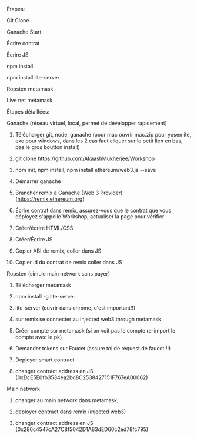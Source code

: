 Étapes:

Git Clone

Ganache Start

Écrire contrat

Écrire JS

npm install

npm install lite-server

Ropsten metamask

Live net metamask


Étapes détaillées:

Ganache (réseau virtuel, local, permet de développer rapidement)

1. Télécharger git, node, ganache (pour mac ouvrir mac.zip pour yosemite, exe pour windows, dans les 2 cas faut cliquer sur le petit lien en bas, pas le gros boutton install)

2. git clone https://github.com/AkaashMukherjee/Workshop

3. npm init, npm install, npm install ethereum/web3.js --save 

4. Démarrer ganache

5. Brancher remix à Ganache (Web 3 Provider) (https://remix.ethereum.org)

6. Écrire contrat dans remix, assurez-vous que le contrat que vous déployez s'appelle Workshop, actualiser la page pour vérifier

7. Créer/écrire HTML/CSS

8. Créer/Écrire JS

9. Copier ABI de remix, coller dans JS

10. Copier id du contrat de remix coller dans JS


Ropsten (simule main network sans payer)

1. Télécharger metamask

2. npm install -g lite-server

3. lite-server (ouvrir dans chrome, c'est important!!)

4. sur remix se connecter au injected web3 through metamask

5. Créer compte sur metamask (si on voit pas le compte re-import le compte avec le pk)

6. Demander tokens sur Faucet (assure toi de request de faucet!!!)

7. Deployer smart contract

8. changer contract address en JS (0xDcE5E0fb3534ea2bd8C2538427151F767eA00062)


Main network

1. changer au main network dans metamask, 

2. deployer contract dans remix (injected web3)

3. changer contract address en JS (0x286c4547cA27C8f5042D1A83dED60c2ed78fc795)
